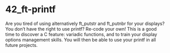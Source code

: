 # 42_ft-printf

Are you tired of using alternatively ft_putstr and ft_putnbr for your displays? You don’t have the right to use printf? Re-code your own! This is a good time to discover a C feature: variadic functions, and to train your display options management skills. You will then be able to use your printf in all future projects.
